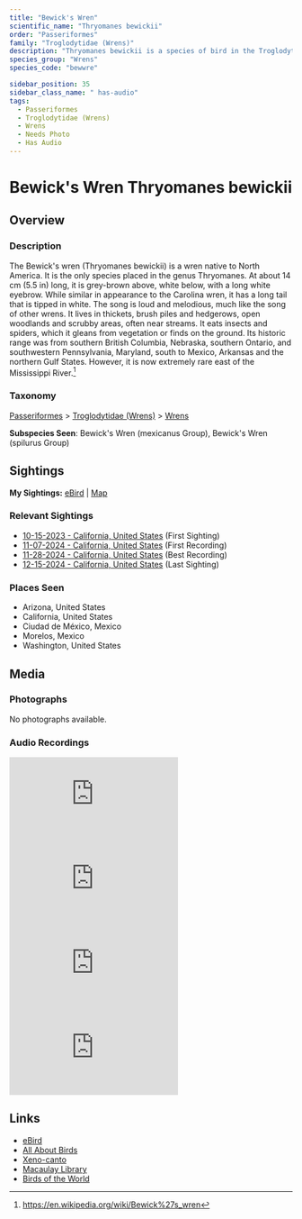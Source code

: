 ```yaml
---
title: "Bewick's Wren"
scientific_name: "Thryomanes bewickii"
order: "Passeriformes"
family: "Troglodytidae (Wrens)"
description: "Thryomanes bewickii is a species of bird in the Troglodytidae (Wrens) family. It has been observed 32 times. It has been recorded."
species_group: "Wrens"
species_code: "bewwre"

sidebar_position: 35
sidebar_class_name: " has-audio"
tags: 
  - Passeriformes
  - Troglodytidae (Wrens)
  - Wrens
  - Needs Photo
  - Has Audio
---
```


# Bewick's Wren <span className='sci_name'>Thryomanes bewickii</span>

## Overview

### Description
The Bewick's wren (Thryomanes bewickii) is a wren native to North America. It is the only species placed in the genus Thryomanes. At about 14 cm (5.5 in) long, it is grey-brown above, white below, with a long white eyebrow. While similar in appearance to the Carolina wren, it has a long tail that is tipped in white. The song is loud and melodious, much like the song of other wrens. It lives in thickets, brush piles and hedgerows, open woodlands and scrubby areas, often near streams. It eats insects and spiders, which it gleans from vegetation or finds on the ground.
Its historic range was from southern British Columbia, Nebraska, southern Ontario, and southwestern Pennsylvania, Maryland, south to Mexico, Arkansas and the northern Gulf States. However, it is now extremely rare east of the Mississippi River.[^1]

[^1]: https://en.wikipedia.org/wiki/Bewick%27s_wren

### Taxonomy
[Passeriformes](/tags/passeriformes) > [Troglodytidae (Wrens)](/tags/troglodytidae-wrens) > [Wrens](/tags/wrens)

**Subspecies Seen**: Bewick's Wren (mexicanus Group), Bewick's Wren (spilurus Group)


## Sightings

**My Sightings:** [eBird](https://ebird.org/lifelist?r=world&time=life&spp=bewwre) | [Map](/map?species_code=bewwre)

### Relevant Sightings

* [10-15-2023 - California, United States](https://ebird.org/checklist/S152332833) (First Sighting)
* [11-07-2024 - California, United States](https://ebird.org/checklist/S203225147) (First Recording)
* [11-28-2024 - California, United States](https://ebird.org/checklist/S203889552) (Best Recording)
* [12-15-2024 - California, United States](https://ebird.org/checklist/S205487068) (Last Sighting)

### Places Seen

* Arizona, United States
* California, United States
* Ciudad de México, Mexico
* Morelos, Mexico
* Washington, United States



## Media
### Photographs
No photographs available.

### Audio Recordings
<iframe className="audio_iframe" src="https://macaulaylibrary.org/asset/626559384/embed" frameBorder="0" allowFullScreen></iframe>
<iframe className="audio_iframe" src="https://macaulaylibrary.org/asset/626584496/embed" frameBorder="0" allowFullScreen></iframe>
<iframe className="audio_iframe" src="https://macaulaylibrary.org/asset/626557613/embed" frameBorder="0" allowFullScreen></iframe>
<iframe className="audio_iframe" src="https://macaulaylibrary.org/asset/626843422/embed" frameBorder="0" allowFullScreen></iframe>

## Links
* [eBird](https://ebird.org/species/bewwre) 
* [All About Birds](https://www.allaboutbirds.org/guide/bewwre) 
* [Xeno-canto](https://www.xeno-canto.org/species/thryomanes-bewickii) 
* [Macaulay Library](https://search.macaulaylibrary.org/catalog?taxonCode=bewwre&sort=rating_rank_desc)
* [Birds of the World](https://birdsoftheworld.org/bow/species/bewwre)
